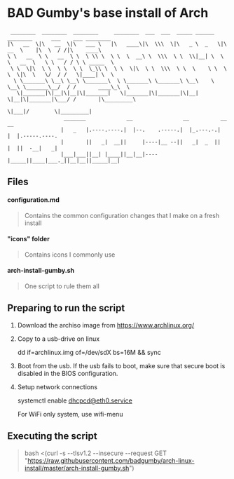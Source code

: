 # BAD Gumby's base install of Arch

```
 ________  ________  ________     ________  ___  ___  _____ ______   ________      ___    ___ ________     
|\   __  \|\   __  \|\   ___ \   |\   ____\|\  \\\  \|\   _ \  _   \|\   __  \    |\  \  / /|\    ____\    
\ \   __  \ \   __  \ \  \ \\ \  \ \  \  __\ \  \\\  \ \  \\|__| \  \ \   __  \   \ \   / / \ \ _____  \   
 \ \  \|\  \ \  \ \  \ \  \_\\ \  \ \  \|\  \ \  \\\  \ \  \    \ \  \ \  \|\  \   \/  / /   \|____| \  \  
  \ \_______\ \__\ \__\ \_______\  \ \_______\ \_______\ \__\    \ \__\ \_______\__/  / /       ____\_\  \
   \|_______|\|__|\|__|\|_______|   \|_______|\|_______|\|__|     \|__|\|_______|\___/ /       |\_________\
                                                                                \|___|/        \|_________|
                  _______             __                __          __ __                                   
                 |   _   |.----.----.|  |--.    .-----.|  |_.---.-.|  |  |.-----.----.                      
                 |       ||   _|  __||     |----|__ --||   _|  _  ||  |  ||  -__|   _|                      
                 |___|___||__| |____||__|__|----|_____||____|___._||__|__||_____|__|                        
```

## Files
#### configuration.md
> Contains the common configuration changes that I make on a fresh install

#### "icons" folder
> Contains icons I commonly use

#### arch-install-gumby.sh
> One script to rule them all

## Preparing to run the script
1. Download the archiso image from https://www.archlinux.org/
2. Copy to a usb-drive on linux

   dd if=archlinux.img of=/dev/sdX bs=16M && sync

3. Boot from the usb. If the usb fails to boot, make sure that secure boot is disabled in the BIOS configuration.
4. Setup network connections

   systemctl enable dhcpcd@eth0.service

   For WiFi only system, use wifi-menu

## Executing the script
> bash <(curl -s --tlsv1.2 --insecure --request GET "https://raw.githubusercontent.com/badgumby/arch-linux-install/master/arch-install-gumby.sh")
